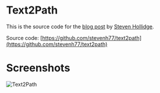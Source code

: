 # Text2Path

This is the source code for the [blog post](http://stevenhollidge.blogspot.ch/2011/08/convert-text-to-path-in-xaml.html) by [Steven Hollidge](http://stevenhollidge.com).

Source code:  [https://github.com/stevenh77/text2path](https://github.com/stevenh77/text2path)

# Screenshots

![Text2Path](http://stevenhollidge.com/blog-source-code/clickonce/text2path/text2path.png)